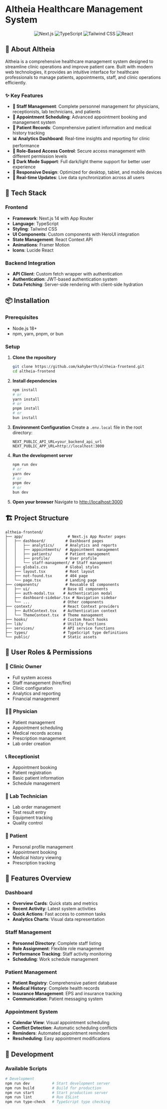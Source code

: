 # Altheia Healthcare Management System

<div align="center">
  <img src="https://img.shields.io/badge/Next.js-14-black?style=for-the-badge&logo=next.js" alt="Next.js" />
  <img src="https://img.shields.io/badge/TypeScript-007ACC?style=for-the-badge&logo=typescript&logoColor=white" alt="TypeScript" />
  <img src="https://img.shields.io/badge/Tailwind_CSS-38B2AC?style=for-the-badge&logo=tailwind-css&logoColor=white" alt="Tailwind CSS" />
  <img src="https://img.shields.io/badge/React-20232A?style=for-the-badge&logo=react&logoColor=61DAFB" alt="React" />
</div>

## 🏥 About Altheia

Altheia is a comprehensive healthcare management system designed to streamline clinic operations and improve patient care. Built with modern web technologies, it provides an intuitive interface for healthcare professionals to manage patients, appointments, staff, and clinic operations efficiently.

### ✨ Key Features

- **👥 Staff Management**: Complete personnel management for physicians, receptionists, lab technicians, and patients
- **📅 Appointment Scheduling**: Advanced appointment booking and management system
- **🏥 Patient Records**: Comprehensive patient information and medical history tracking
- **📊 Analytics Dashboard**: Real-time insights and reporting for clinic performance
- **🔐 Role-Based Access Control**: Secure access management with different permission levels
- **🌙 Dark Mode Support**: Full dark/light theme support for better user experience
- **📱 Responsive Design**: Optimized for desktop, tablet, and mobile devices
- **🔄 Real-time Updates**: Live data synchronization across all users

## 🚀 Tech Stack

### Frontend
- **Framework**: Next.js 14 with App Router
- **Language**: TypeScript
- **Styling**: Tailwind CSS
- **UI Components**: Custom components with HeroUI integration
- **State Management**: React Context API
- **Animations**: Framer Motion
- **Icons**: Lucide React

### Backend Integration
- **API Client**: Custom fetch wrapper with authentication
- **Authentication**: JWT-based authentication system
- **Data Fetching**: Server-side rendering with client-side hydration

## 📦 Installation

### Prerequisites
- Node.js 18+ 
- npm, yarn, pnpm, or bun

### Setup

1. **Clone the repository**
   ```bash
   git clone https://github.com/kahyberth/altheia-frontend.git
   cd altheia-frontend
   ```

2. **Install dependencies**
   ```bash
   npm install
   # or
   yarn install
   # or
   pnpm install
   # or
   bun install
   ```

3. **Environment Configuration**
   Create a `.env.local` file in the root directory:
   ```env
   NEXT_PUBLIC_API_URL=your_backend_api_url
   NEXT_PUBLIC_APP_URL=http://localhost:3000
   ```

4. **Run the development server**
   ```bash
   npm run dev
   # or
   yarn dev
   # or
   pnpm dev
   # or
   bun dev
   ```

5. **Open your browser**
   Navigate to [http://localhost:3000](http://localhost:3000)

## 🏗️ Project Structure

```
altheia-frontend/
├── app/                    # Next.js App Router pages
│   ├── dashboard/         # Dashboard pages
│   │   ├── analytics/     # Analytics and reports
│   │   ├── appointments/  # Appointment management
│   │   ├── patients/      # Patient management
│   │   ├── profile/       # User profile
│   │   └── staff-management/ # Staff management
│   ├── globals.css        # Global styles
│   ├── layout.tsx         # Root layout
│   ├── not-found.tsx      # 404 page
│   └── page.tsx           # Landing page
├── components/            # Reusable UI components
│   ├── ui/               # Base UI components
│   ├── auth-modal.tsx    # Authentication modal
│   ├── dashboard-sidebar.tsx # Navigation sidebar
│   └── ...               # Other components
├── context/              # React Context providers
│   ├── AuthContext.tsx   # Authentication context
│   └── ThemeContext.tsx  # Theme management
├── hooks/                # Custom React hooks
├── lib/                  # Utility functions
├── services/             # API service functions
├── types/                # TypeScript type definitions
└── public/               # Static assets
```

## 👤 User Roles & Permissions

### 🏥 Clinic Owner
- Full system access
- Staff management (hire/fire)
- Clinic configuration
- Analytics and reporting
- Financial management

### 👨‍⚕️ Physician
- Patient management
- Appointment scheduling
- Medical records access
- Prescription management
- Lab order creation

### 📞 Receptionist
- Appointment booking
- Patient registration
- Basic patient information
- Schedule management

### 🔬 Lab Technician
- Lab order management
- Test result entry
- Equipment tracking
- Quality control

### 🏥 Patient
- Personal profile management
- Appointment booking
- Medical history viewing
- Prescription tracking

## 🎨 Features Overview

### Dashboard
- **Overview Cards**: Quick stats and metrics
- **Recent Activity**: Latest system activities
- **Quick Actions**: Fast access to common tasks
- **Analytics Charts**: Visual data representation

### Staff Management
- **Personnel Directory**: Complete staff listing
- **Role Assignment**: Flexible role management
- **Performance Tracking**: Staff activity monitoring
- **Scheduling**: Work schedule management

### Patient Management
- **Patient Registry**: Comprehensive patient database
- **Medical History**: Complete health records
- **Insurance Management**: EPS and insurance tracking
- **Communication**: Patient messaging system

### Appointment System
- **Calendar View**: Visual appointment scheduling
- **Conflict Detection**: Automatic scheduling conflicts
- **Reminders**: Automated appointment reminders
- **Rescheduling**: Easy appointment modifications

## 🔧 Development

### Available Scripts

```bash
# Development
npm run dev          # Start development server
npm run build        # Build for production
npm run start        # Start production server
npm run lint         # Run ESLint
npm run type-check   # TypeScript type checking
```

